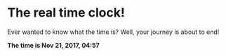 # The real time clock!

Ever wanted to know what the time is? Well, your journey is about to end!

**The time is Nov 21, 2017, 04:57**
